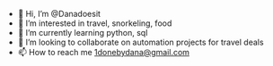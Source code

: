 - 👋 Hi, I’m @Danadoesit
- 👀 I’m interested in travel, snorkeling, food
- 🌱 I’m currently learning python, sql 
- 💞️ I’m looking to collaborate on automation projects for travel deals 
- 📫 How to reach me 1donebydana@gmail.com

